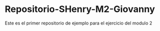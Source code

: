 # Repositorio-SHenry-M2-Giovanny
Este es el primer repositorio de ejemplo para el ejercicio del modulo 2
